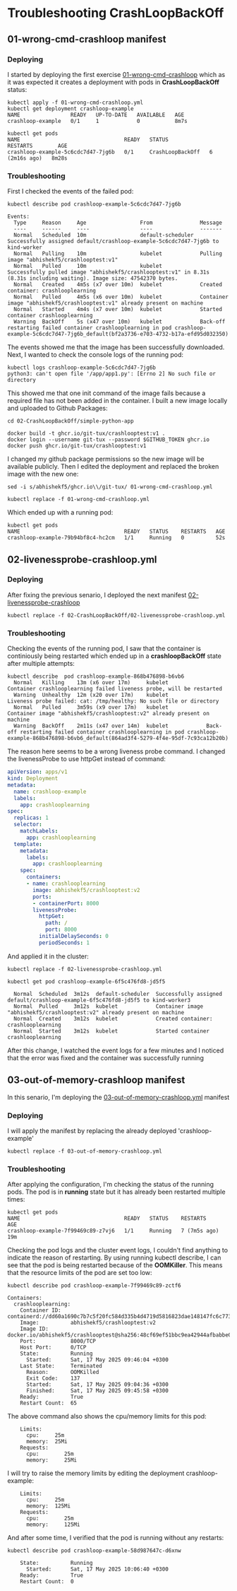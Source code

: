 # Troubleshooting CrashLoopBackOff

## 01-wrong-cmd-crashloop manifest 

### Deploying

I started by deploying the first exercise [01-wrong-cmd-crashloop](https://github.com/iam-veeramalla/kubernetes-troubleshooting-zero-to-hero/blob/main/02-CrashLoopBackOff/01-wrong-cmd-crashloop.yml) which as it was expected it creates a deployment with pods in **CrashLoopBackOff** status:

```
kubectl apply -f 01-wrong-cmd-crashloop.yml
kubectl get deployment crashloop-example
NAME                READY   UP-TO-DATE   AVAILABLE   AGE
crashloop-example   0/1     1            0           8m7s

kubectl get pods
NAME                                 READY   STATUS             RESTARTS        AGE
crashloop-example-5c6cdc7d47-7jg6b   0/1     CrashLoopBackOff   6 (2m16s ago)   8m28s
```

### Troubleshooting

First I checked the events of the failed pod:

```
kubectl describe pod crashloop-example-5c6cdc7d47-7jg6b

Events:
  Type     Reason     Age                 From               Message
  ----     ------     ----                ----               -------
  Normal   Scheduled  10m                 default-scheduler  Successfully assigned default/crashloop-example-5c6cdc7d47-7jg6b to kind-worker
  Normal   Pulling    10m                 kubelet            Pulling image "abhishekf5/crashlooptest:v1"
  Normal   Pulled     10m                 kubelet            Successfully pulled image "abhishekf5/crashlooptest:v1" in 8.31s (8.31s including waiting). Image size: 47542370 bytes.
  Normal   Created    4m5s (x7 over 10m)  kubelet            Created container: crashlooplearning
  Normal   Pulled     4m5s (x6 over 10m)  kubelet            Container image "abhishekf5/crashlooptest:v1" already present on machine
  Normal   Started    4m4s (x7 over 10m)  kubelet            Started container crashlooplearning
  Warning  BackOff    5s (x47 over 10m)   kubelet            Back-off restarting failed container crashlooplearning in pod crashloop-example-5c6cdc7d47-7jg6b_default(bf2a3736-e703-4732-b17a-efd95d032350)
```

The events showed me that the image has been successfully downloaded. Next, I wanted to check the console logs of the running pod:

```
kubectl logs crashloop-example-5c6cdc7d47-7jg6b
python3: can't open file '/app/app1.py': [Errno 2] No such file or directory
```

This showed me that one init command of the image fails because a required file has not been added in the container. 
I built a new image locally and uploaded to Github Packages:

```
cd 02-CrashLoopBackOff/simple-python-app

docker build -t ghcr.io/git-tux/crashlooptest:v1 .
docker login --username git-tux --password $GITHUB_TOKEN ghcr.io
docker push ghcr.io/git-tux/crashlooptest:v1

```

I changed my github package permissions so the new image will be available publicly. Then I edited the deployment and replaced the broken image with the new one:

```
sed -i s/abhishekf5/ghcr.io\\/git-tux/ 01-wrong-cmd-crashloop.yml

kubectl replace -f 01-wrong-cmd-crashloop.yml
```

Which ended up with a running pod:

```
kubectl get pods
NAME                                 READY   STATUS    RESTARTS   AGE
crashloop-example-79b94bf8c4-hc2cm   1/1     Running   0          52s
```

## 02-livenessprobe-crashloop.yml

### Deploying

After fixing the previous senario, I deployed the next manifest [02-livenessprobe-crashloop](https://github.com/iam-veeramalla/kubernetes-troubleshooting-zero-to-hero/blob/main/02-CrashLoopBackOff/02-livenessprobe-crashloop.yml)

```
kubectl replace -f 02-CrashLoopBackOff/02-livenessprobe-crashloop.yml
```

### Troubleshooting

Checking the events of the running pod, I saw that the container is continiously being restarted which ended up in a **crashloopBackOff** state after multiple attempts:

```
kubectl describe  pod crashloop-example-868b476898-b6vb6
  Normal   Killing    13m (x6 over 17m)     kubelet            Container crashlooplearning failed liveness probe, will be restarted
  Warning  Unhealthy  12m (x20 over 17m)    kubelet            Liveness probe failed: cat: /tmp/healthy: No such file or directory
  Normal   Pulled     3m59s (x9 over 17m)   kubelet            Container image "abhishekf5/crashlooptest:v2" already present on machine
  Warning  BackOff    2m11s (x47 over 14m)  kubelet            Back-off restarting failed container crashlooplearning in pod crashloop-example-868b476898-b6vb6_default(864ad3f4-5279-4f4e-95df-7c93ca12b20b)
  ```

The reason here seems to be a wrong liveness probe command. I changed the livenessProbe to use httpGet instead of command:

```yaml
apiVersion: apps/v1
kind: Deployment
metadata:
  name: crashloop-example
  labels:
    app: crashlooplearning
spec:
  replicas: 1
  selector:
    matchLabels:
      app: crashlooplearning
  template:
    metadata:
      labels:
        app: crashlooplearning
    spec:
      containers:
      - name: crashlooplearning
        image: abhishekf5/crashlooptest:v2
        ports:
        - containerPort: 8000
        livenessProbe:
          httpGet:
            path: /
            port: 8000
          initialDelaySeconds: 0
          periodSeconds: 1
```

And applied it in the cluster:

```
kubectl replace -f 02-livenessprobe-crashloop.yml

kubectl get pod crashloop-example-6f5c476fd8-jd5f5

  Normal  Scheduled  3m12s  default-scheduler  Successfully assigned default/crashloop-example-6f5c476fd8-jd5f5 to kind-worker3
  Normal  Pulled     3m12s  kubelet            Container image "abhishekf5/crashlooptest:v2" already present on machine
  Normal  Created    3m12s  kubelet            Created container: crashlooplearning
  Normal  Started    3m12s  kubelet            Started container crashlooplearning
```

After this change, I watched the event logs for a few minutes and I noticed that the error was fixed and the container was successfully running

## 03-out-of-memory-crashloop manifest

In this senario, I'm deploying the [03-out-of-memory-crashloop.yml](https://github.com/iam-veeramalla/kubernetes-troubleshooting-zero-to-hero/blob/main/02-CrashLoopBackOff/03-out-of-memory-crashloop.yml) manifest

### Deploying

I will apply the manifest by replacing the already deployed 'crashloop-example'

```
kubectl replace -f 03-out-of-memory-crashloop.yml
```

### Troubleshooting

After applying the configuration, I'm checking the status of the running pods. The pod is in **running** state but it has already been restarted multiple times:

```
kubectl get pods
NAME                                 READY   STATUS    RESTARTS       AGE
crashloop-example-7f99469c89-z7vj6   1/1     Running   7 (7m5s ago)   19m

```

Checking the pod logs and the cluster event logs, I couldn't find anything to indicate the reason of restarting.
By using running kubectl describe, I can see that the pod is being restarted because of the **OOMKiller**. This means that the resource limits of the pod are set too low:

```
kubectl describe pod crashloop-example-7f99469c89-zctf6

Containers:
  crashlooplearning:
    Container ID:   containerd://dd60a1690c7b7c5f20fc584d335b4d4719d5816823dae148147fc6c7735f3c14
    Image:          abhishekf5/crashlooptest:v2
    Image ID:       docker.io/abhishekf5/crashlooptest@sha256:48cf69ef51bbc9ea42944afbabbe011aff6f0fd9e9fdd12f6b84a987ca3e4fe3
    Port:           8000/TCP
    Host Port:      0/TCP
    State:          Running
      Started:      Sat, 17 May 2025 09:46:04 +0300
    Last State:     Terminated
      Reason:       OOMKilled
      Exit Code:    137
      Started:      Sat, 17 May 2025 09:04:36 +0300
      Finished:     Sat, 17 May 2025 09:45:58 +0300
    Ready:          True
    Restart Count:  65
```

The above command also shows the cpu/memory limits for this pod:

```
    Limits:
      cpu:     25m
      memory:  25Mi
    Requests:
      cpu:        25m
      memory:     25Mi
```

I will try to raise the memory limits by editing the deployment crashloop-example:

```
    Limits:
      cpu:     25m
      memory:  125Mi
    Requests:
      cpu:        25m
      memory:     125Mi
```

And after some time, I verified that the pod is running without any restarts:

```
kubectl describe pod crashloop-example-58d987647c-d6xnw

    State:          Running
      Started:      Sat, 17 May 2025 10:06:40 +0300
    Ready:          True
    Restart Count:  0
```


